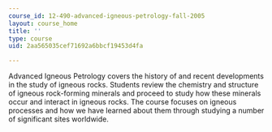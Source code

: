 ```yaml
---
course_id: 12-490-advanced-igneous-petrology-fall-2005
layout: course_home
title: ''
type: course
uid: 2aa565035cef71692a6bbcf19453d4fa

---
```

Advanced Igneous Petrology covers the history of and recent developments in the study of igneous rocks. Students review the chemistry and structure of igneous rock-forming minerals and proceed to study how these minerals occur and interact in igneous rocks. The course focuses on igneous processes and how we have learned about them through studying a number of significant sites worldwide.
